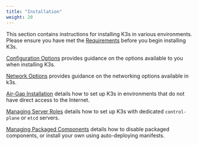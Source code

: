 ```yaml
---
title: "Installation"
weight: 20
---
```


This section contains instructions for installing K3s in various environments. Please ensure you have met the [Requirements](requirements.md) before you begin installing K3s.

[Configuration Options](configuration.md) provides guidance on the options available to you when installing K3s.

[Network Options](network-options.md) provides guidance on the networking options available in k3s.

[Air-Gap Installation](airgap.md) details how to set up K3s in environments that do not have direct access to the Internet.

[Managing Server Roles](server-roles.md) details how to set up K3s with dedicated `control-plane` or `etcd` servers.

[Managing Packaged Components](packaged-components.md) details how to disable packaged components, or install your own using auto-deploying manifests.
